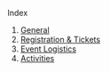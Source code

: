 Index
1. [General](https://github.com/LandingFestival/FAQ.md/blob/master/1.%20General)
2. [Registration & Tickets](https://github.com/LandingFestival/FAQ.md/blob/master/2.%20Registration%20%26%20Tickets)
3. [Event Logistics](https://github.com/LandingFestival/FAQ.md/blob/master/3.%20Event%20Logistics)
4. [Activities](https://github.com/LandingFestival/FAQ.md/blob/master/4.%20Activities)
